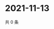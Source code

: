 # 2021-11-13

共 0 条

<!-- BEGIN WEIBO -->
<!-- 最后更新时间 Sat Nov 13 2021 04:12:00 GMT+0800 (China Standard Time) -->

<!-- END WEIBO -->
